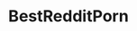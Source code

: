 ---
title: BestRedditPorn
crosslinks:
- livven
- BustyPetite
- porninfifteenseconds
- PornStarletHQ
- 60fpsporn
- nsfw_gifs
- cumsluts
- sarah_xxx
- GillianBarnes
---
